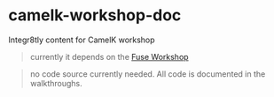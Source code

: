 # camelk-workshop-doc

Integr8tly content for CamelK workshop

> currently it depends on the [Fuse Workshop](https://github.com/GuilhermeCamposo/fuse-workshop) 

> no code source currently needed. All code is documented in the walkthroughs.
